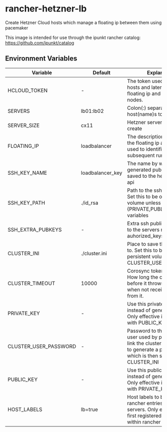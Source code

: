# rancher-hetzner-lb
Create Hetzner Cloud hosts which manage a floating ip between them using pacemaker

This image is intended for use through the ipunkt rancher catalog: https://github.com/ipunkt/catalog

## Environment Variables

| Variable    | Default      | Explanation     |
| ----------- |--------------| --------------- |
| HCLOUD\_TOKEN     | -      | The token used to create the hosts and later manage the floating ip and fencing the nodes. |
| SERVERS     | lb01:lb02    | Colon(:) separated list of host(name)s to creates |
| SERVER\_SIZE| cx11         | Hetzner server type to create |
| FLOATING_IP | loadbalancer | The description used set for the floating ip address and used to identified on subsequent runs |
| SSH_KEY_NAME| loadbalancer_key | The name by which the generated public ssh key is saved to the hetzner cloud api |
| SSH_KEY_PATH| ./id_rsa     | Path to the ssh private key. Set this to be on a persistent volume unless you use the {PRIVATE,PUBLIC}\_KEY variables |
| SSH_EXTRA_PUBKEYS | -     | Extra ssh public keys to add to the servers root auhorized_keys file |
| CLUSTER\_INI  | ./cluster.ini | Place to save the cluster.ini to. Set this to be on a persistent volume or set CLUSTER\_USER\_PASSWORD|
| CLUSTER\_TIMEOUT  | 10000 | Corosync token timeout. How long the cluster waits before it throws out a node when not receiving anything from it. |
| PRIVATE\_KEY  | -          | Use this private ssh key instead of generating one. Only effective in conjunction with PUBLIC\_KEY |
| CLUSTER_USER_PASSWORD | -           | Password to the `hacluster` user used by pacemaker to link the cluster. Leave empty to generate a password which is then saved in the CLUSTER\_INI |
| PUBLIC\_KEY  | -           | Use this public ssh key instead of generating one. Only effective in conjunction with PRIVATE\_KEY |
| HOST\_LABELS  | lb=true    | Host labels to be set on the rancher entries of the new servers. Only effective when first registered. Change within rancher afterwards |

